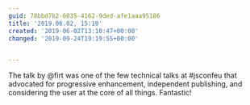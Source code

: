```yaml
---
guid: 78bbd7b2-6035-4162-9ded-afe1aaa95186
title: '2019.06.02, 15:10'
created: '2019-06-02T13:10:47+00:00'
changed: '2019-09-24T19:19:55+00:00'


---
```


The talk by @firt was one of the few technical talks at #jsconfeu that advocated for progressive enhancement, independent publishing, and considering the user at the core of all things. Fantastic!
